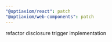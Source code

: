 ```yaml
---
"@optiaxiom/react": patch
"@optiaxiom/web-components": patch
---
```


refactor disclosure trigger implementation
